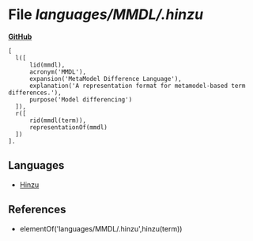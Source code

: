 # File _languages/MMDL/.hinzu_
**[GitHub](https://github.com/softlang/yas/blob/master/languages/MMDL/.hinzu)**
```
[
  l([
      lid(mmdl),
      acronym('MMDL'),
      expansion('MetaModel Difference Language'),
      explanation('A representation format for metamodel-based term differences.'),
      purpose('Model differencing')
  ]),
  r([
      rid(mmdl(term)),
      representationOf(mmdl)
  ])
].

```

## Languages
* [Hinzu](../languages/Hinzu.md)

## References
* elementOf('languages/MMDL/.hinzu',hinzu(term))
